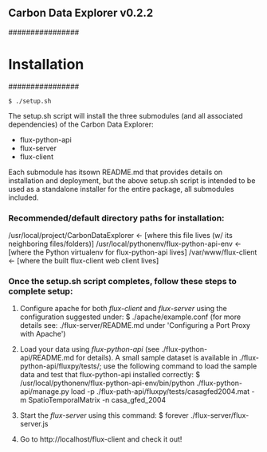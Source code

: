 Carbon Data Explorer v0.2.2
----------------------------------

################
# Installation #
################

    $ ./setup.sh

The setup.sh script will install the three submodules (and all associated
dependencies) of the Carbon Data Explorer:

* flux-python-api
* flux-server
* flux-client

Each submodule has itsown README.md that provides details on installation and
deployment, but the above setup.sh script is intended to be used as a standalone
installer for the entire package, all submodules included.

### Recommended/default directory paths for installation:

/usr/local/project/CarbonDataExplorer     <- [where this file lives (w/ its neighboring files/folders)]
/usr/local/pythonenv/flux-python-api-env  <- [where the Python virtualenv for flux-python-api lives]
/var/www/flux-client                      <- [where the built flux-client web client lives]

### Once the setup.sh script completes, follow these steps to complete setup:

1. Configure apache for both *flux-client* and *flux-server* using the configuration suggested under:
    $ ./apache/example.conf
(for more details see: ./flux-server/README.md under 'Configuring a Port Proxy with Apache')

2. Load your data using *flux-python-api* (see ./flux-python-api/README.md for details).
A small sample dataset is available in ./flux-python-api/fluxpy/tests/; use the following command to load the sample data and test that flux-python-api installed correctly:
    $ /usr/local/pythonenv/flux-python-api-env/bin/python ./flux-python-api/manage.py load -p ./flux-path-api/fluxpy/tests/casagfed2004.mat -m SpatioTemporalMatrix -n casa_gfed_2004

3. Start the *flux-server* using this command:
    $ forever ./flux-server/flux-server.js

4. Go to http://localhost/flux-client and check it out!
